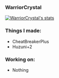 ### WarriorCrystal 

[![WarriorCrystal's stats](https://github-readme-stats.vercel.app/api?username=WarriorCrystal)](https://github.com/anuraghazra/github-readme-stats)
### Things I made:
- CheatBreakerPlus
- Huzuni+2
### Working on: 
- Nothing
